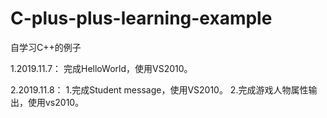 # C-plus-plus-learning-example
自学习C++的例子

1.2019.11.7：
	完成HelloWorld，使用VS2010。
	
2.2019.11.8：
	1.完成Student message，使用VS2010。
	2.完成游戏人物属性输出，使用vs2010。
